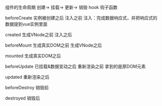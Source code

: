 组件的生命周期
创建-> 挂载-> 更新-> 销毁
hook 钩子函数 

beforeCreate    实例被创建之后 注入之前
注入：完成数据响应式，并把响应式的数据提到vue实例里面

created         生成VNode之前 注入之后

beforeMount     生成真实DOM之前 生成VNode之后

mounted         生成真实DOM之后

beforeUpdate    已挂载&数据变动之后 重新渲染之前 拿到的是原DOM元素

updated         重新渲染之后

beforeDestroy   销毁前

destroyed       销毁后